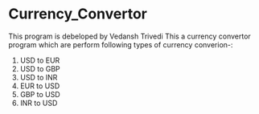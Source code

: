 # Currency_Convertor
This program is debeloped by Vedansh Trivedi 
This a currency convertor program which are perform following types of currency converion-:
1. USD to EUR
2. USD to GBP
3. USD to INR
4. EUR to USD
5. GBP to USD
6. INR to USD
